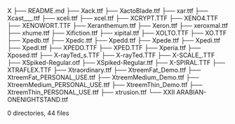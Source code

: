 X
├── README.md
├── Xack.ttf
├── XactoBlade.ttf
├── xar.ttf
├── Xcast___.ttf
├── xceli.ttf
├── xcel.ttf
├── XCRYPT.TTF
├── XENO4.TTF
├── XENOWORT.TTF
├── Xeranthemum.ttf
├── Xeron.ttf
├── xeroxmal.ttf
├── xhume.ttf
├── Xifiction.ttf
├── xipital.ttf
├── XOLTO.TTF
├── XO.TTF
├── Xpedb.ttf
├── Xpedc.ttf
├── Xpedd.ttf
├── Xpede.ttf
├── Xpedi.ttf
├── Xpedl.ttf
├── XPEDO.TTF
├── XPED.TTF
├── Xperia.ttf
├── Xposed.ttf
├── X-rayTed_s.TTF
├── X-rayTed.TTF
├── X-SCALE_.TTF
├── XSpiked-Regular.otf
├── XSpiked-Regular.ttf
├── X-SPIRAL.TTF
├── XTRAFLEX.TTF
├── Xtraordinary.ttf
├── XtreemFat_Demo.ttf
├── XtreemFat_PERSONAL_USE.ttf
├── XtreemMedium_Demo.ttf
├── XtreemMedium_PERSONAL_USE.ttf
├── XtreemThin_Demo.ttf
├── XtreemThin_PERSONAL_USE.ttf
├── xtrusion.ttf
└── XXII ARABIAN-ONENIGHTSTAND.ttf

0 directories, 44 files
